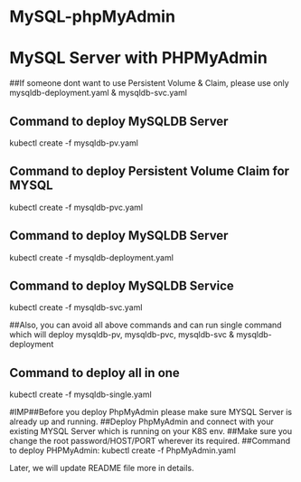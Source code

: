 # MySQL-phpMyAdmin
# MySQL Server with PHPMyAdmin

##If someone dont want to use Persistent Volume & Claim, please use only mysqldb-deployment.yaml & mysqldb-svc.yaml

## Command to deploy MySQLDB Server
kubectl create -f mysqldb-pv.yaml

## Command to deploy Persistent Volume Claim for MYSQL
kubectl create -f mysqldb-pvc.yaml

## Command to deploy MySQLDB Server
kubectl create -f mysqldb-deployment.yaml

## Command to deploy MySQLDB Service
kubectl create -f mysqldb-svc.yaml


##Also, you can avoid all above commands and can run single command which will deploy mysqldb-pv, mysqldb-pvc, mysqldb-svc & mysqldb-deployment
## Command to deploy all in one
kubectl create -f mysqldb-single.yaml


#IMP##Before you deploy PhpMyAdmin please make sure MYSQL Server is already up and running.
##Deploy PhpMyAdmin and connect with your existing MYSQL Server which is running on your K8S env. 
##Make sure you change the root password/HOST/PORT wherever its required.
##Command to deploy PHPMyAdmin:
kubectl create -f PhpMyAdmin.yaml






Later, we will update README file more in details.



